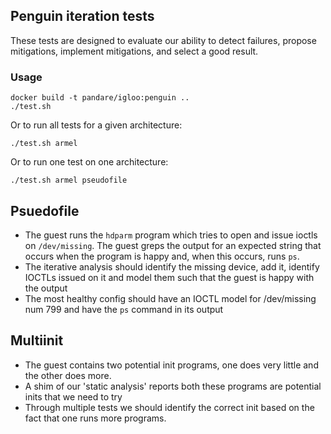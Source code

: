 Penguin iteration tests
---


These tests are designed to evaluate our ability to detect failures, propose mitigations, implement mitigations, and select a good result.

### Usage
```
docker build -t pandare/igloo:penguin ..
./test.sh
```

Or to run all tests for a given architecture:
```
./test.sh armel
```

Or to run one test on one architecture:
```
./test.sh armel pseudofile
```


## Psuedofile

* The guest runs the `hdparm` program which tries to open and issue ioctls on `/dev/missing`. The guest greps the output for an expected string that occurs when the program is happy and, when this occurs, runs `ps`.
* The iterative analysis should identify the missing device, add it, identify IOCTLs issued on it and model them such that the guest is happy with the output
* The most healthy config should have an IOCTL model for /dev/missing num 799 and have the `ps` command in its output


## Multiinit

* The guest contains two potential init programs, one does very little and the other does more.
* A shim of our 'static analysis' reports both these programs are potential inits that we need to try
* Through multiple tests we should identify the correct init based on the fact that one runs more programs.
